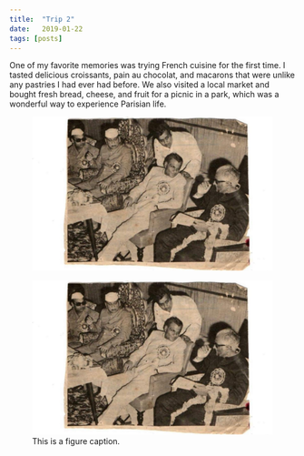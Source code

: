 ```yaml
---
title:  "Trip 2"
date:   2019-01-22
tags: [posts]
---
```



One of my favorite memories was trying French cuisine for the first time. I tasted delicious croissants, pain au chocolat, and macarons that were unlike 
any pastries I had ever had before. We also visited a local market and bought fresh bread, cheese, and fruit for a picnic in a park, which was a wonderful
way to experience Parisian life.


<figure>
  <img src="/assets/img1111.jpg">
</figure>


<figure>
  <img src="https://github.com/hajm0la/media/blob/main/assets/img1111.jpg" alt="this is a placeholder image">
  <figcaption>This is a figure caption.</figcaption>
</figure>
